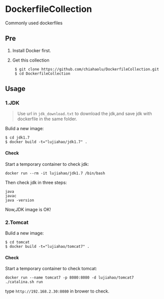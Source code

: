 # DockerfileCollection

Commonly used dockerfiles

## Pre

1. Install Docker first.
2. Get this collection
	
		$ git clone https://github.com/chiahaolu/DockerfileCollection.git
		$ cd DockerfileCollection

## Usage

### 1.JDK
> Use url in `jdk_download.txt` to download the jdk,and save jdk with dockerfile in the same folder.

Bulid a new image:

	$ cd jdk1.7
	$ docker build -t="lujiahao/jdk1.7" .
#### Check

Start a temporary container to check jdk:

	docker run --rm -it lujiahao/jdk1.7 /bin/bash

Then check jdk in three steps:
	
	java
	javac
	java -version

Now,JDK image is OK!

### 2.Tomcat
Bulid a new image:

	$ cd tomcat
	$ docker build -t="lujiahao/tomcat7" .
#### Check
Start a temporary container to check tomcat:

	docker run --name tomcat7 -p 8080:8080 -d lujiahao/tomcat7 ./catalina.sh run

type `http://192.168.2.30:8080` in brower to check.

